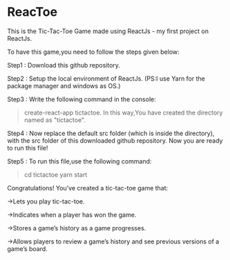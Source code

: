 # ReacToe
This is the Tic-Tac-Toe Game made using ReactJs - my first project on ReactJs.

To have this game,you need to follow the steps given below:

Step1 : Download this github repository.

Step2 : Setup the local environment of ReactJs.
(PS:I use Yarn for the package manager and windows as OS.)

Step3 : Write the following command in the console: 
>create-react-app tictactoe.
In this way,You have created the directory named as "tictactoe". 

Step4 : Now replace the default src folder (which is inside the directory), with the src folder of this downloaded github repository.
Now you are ready to run  this file!

Step5 : To run this file,use the following command:
>cd tictactoe
>yarn start

Congratulations! You’ve created a tic-tac-toe game that:

->Lets you play tic-tac-toe.

->Indicates when a player has won the game.

->Stores a game’s history as a game progresses.

->Allows players to review a game’s history and see previous versions of a game’s board.

